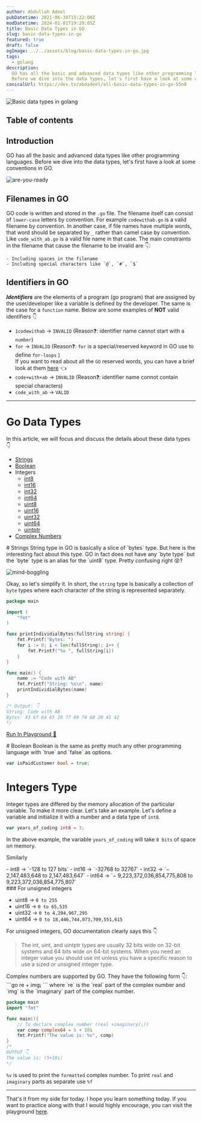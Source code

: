 ```yaml
---
author: Abdullah Adeel
pubDatetime: 2021-06-30T15:22:00Z
modDatetime: 2024-01-01T19:20:05Z
title: Basic Data Types in GO
slug: basic-data-types-in-go
featured: true
draft: false
ogImage: ../../assets/blog/basic-data-types-in-go.jpg
tags:
  - golang
description:
  GO has all the basic and advanced data types like other programming languages.
  Before we dive into the data types, let's first have a look at some conventions in GO.
conicalUrl: https://dev.to/abdadeel/all-basic-data-types-in-go-55n8
---
```


![Basic data types in golang](@assets/blog/basic-data-types-in-go.jpg)

## Table of contents

## Introduction

GO has all the basic and advanced data types like other programming languages. Before we dive into the data types, let's first have a look at some conventions in GO.

![are-you-ready](https://media.giphy.com/media/hTBkgmCL1g79DUvAiR/giphy.gif)

## Filenames in GO

GO code is written and stored in the `.go` file. The filename itself can consist of `lower-case` letters by convention. For example `codewithab.go` is a valid filename by convention. In another case, if file names have multiple words, that word should be separated by `_` rather than camel case by convention. Like `code_with_ab.go` is a valid file name in that case. The main constraints in the filename that cause the filename to be invalid are 👇:

    - Including spaces in the filename
    - Including special characters like `@`, `#`, `$`

## Identifiers in GO

**_Identifiers_** are the elements of a program (go program) that are assigned by the user/developer like a variable is defined by the developer. The same is the case for a `function` name.
Below are some examples of **NOT** valid identifiers 👇

- `1codewithab` -> `INVALID` (Reason❓: identifier name cannot start with a `number`)
- `for` -> `INVALID` (Reason❓: `for` is a special/reserved keyword in GO use to define `for-loops` ) </br> If you want to read about all the `GO` reserved words, you can have a brief look at them [here](https://medium.com/wesionary-team/know-about-25-keywords-in-go-eca109855d4d) 👈
- `code+with+ab` -> `INVALID` (Reason❓: identifier name connot contain special characters)
- `code_with_ab` -> `VALID`

<hr>

# Go Data Types

In this article, we will focus and discuss the details about these data types 👇

- [Strings](#string)
- [Boolean](#bool)
- Integers
  - [int8](#intergers)
  - [int16](#intergers)
  - [int32](#intergers)
  - [int64](#intergers)
  - [uint8](#intergers-u)
  - [uint16](#intergers-u)
  - [uint32](#intergers-u)
  - [uint64](#intergers-u)
  - [uintptr](#intergers-u)
- [Complex Numbers](complex)

<div id="string"></div>
# Strings
String type in GO is basically a slice of `bytes` type. But here is the interesting fact about this type. GO in fact does not have any `byte type` but the `byte` type is an alias for the `uint8` type. Pretty confusing right 😵?

![mind-boggling](https://media.giphy.com/media/7FgDseZw8Zw9Gi0OMk/giphy.gif)

Okay, so let's simplify it. In short, the `string` type is basically a collection of `byte` types where each character of the string is represented separately.

```go
package main

import (
    "fmt"
)

func printIndividialBytes(fullString string) {
    fmt.Printf("Bytes: ")
    for i := 0; i < len(fullString); i++ {
        fmt.Printf("%x ", fullString[i])
    }
}

func main() {
    name := "Code with AB"
    fmt.Printf("String: %s\n", name)
    printIndividialBytes(name)
}

/* Output: 👇
String: Code with AB
Bytes: 43 6f 64 65 20 77 69 74 68 20 41 42
*/
```

[Run In Playground 🔗](https://play.golang.org/p/LJV2uawhtLn)

<div id="bool"></div>
# Boolean
Boolean is the same as pretty much any other programming language with `true` and `false` as options.

```go
var isPaidCustomer bool = true;
```

<h1> Integers Type </h1>

Integer types are differed by the memory allocation of the particular variable. To make it more clear. Let's take an example.
Let's define a variable and initialize it with a number and a data type of `int8`.

```go
var years_of_coding int8 = 3;
```

In the above example, the variable `years_of_coding` will take `8 bits` of space on memory.

Similarly

<div id="intergers">
- int8 -> `-128 to 127 bits`
- int16 -> `-32768 to 32767`
- int32 -> `− 2,147,483,648 to 2,147,483,647`
- int64 -> `− 9,223,372,036,854,775,808 to 9,223,372,036,854,775,807`

<div id="intergers-u"></div>
### For unsigned integers

- uint8 -> `0 to 255`
- uint16 -> `0 to 65,535`
- uint32 -> `0 to 4,294,967,295`
- uint64 -> `0 to 18,446,744,073,709,551,615`

For unsigned integers, GO documentation clearly says this 👇

> The int, uint, and uintptr types are usually 32 bits wide on 32-bit systems and 64 bits wide on 64-bit systems. When you need an integer value you should use int unless you have a specific reason to use a sized or unsigned integer type.

<div id="complex"></div>
Complex numbers are supported by GO. They have the following form 👇:
```go
re + img¡
```
where `re` is the `real` part of the complex number and `img` is the `imaginary` part of the complex number.

```go
package main
import "fmt"

func main(){
    // To declare complex number (real +imaginary(¡))
    var comp complex64 = 5 + 10i
    fmt.Printf("The value is: %v", comp)
}
/*
OUTPUT 👇
The value is: (5+10i)
*/
```

`%v` is used to print the `formatted` complex number.
To print `real` and `imaginary` parts as separate use `%f`

<hr>

That's it from my side for today. I hope you learn something today. If you want to practice along with that I would highly encourage, you can visit the playground [here](https://play.golang.org/).
